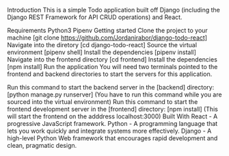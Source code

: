 Introduction
This is a simple Todo application built off Django (including the Django REST Framework for API CRUD operations) and React.

Requirements
Python3
Pipenv
Getting started
Clone the project to your machine [git clone https://github.com/Jordanirabor/django-todo-react]
Navigate into the diretory [cd django-todo-react]
Source the virtual environment [pipenv shell]
Install the dependencies [pipenv install]
Navigate into the frontend directory [cd frontend]
Install the dependencies [npm install]
Run the application
You will need two terminals pointed to the frontend and backend directories to start the servers for this application.

Run this command to start the backend server in the [backend] directory: [python manage.py runserver] (You have to run this command while you are sourced into the virtual environment)
Run this command to start the frontend development server in the [frontend] directory: [npm install] (This will start the frontend on the adddress localhost:3000)
Built With
React - A progressive JavaScript framework.
Python - A programming language that lets you work quickly and integrate systems more effectively.
Django - A high-level Python Web framework that encourages rapid development and clean, pragmatic design.
